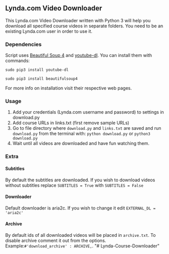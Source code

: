 ## Lynda.com Video Downloader
This Lynda.com Video Downloader written with Python 3 will help you download all specified course videos in separate folders. You need to be an existing Lynda.com user in order to use it.

### Dependencies
Script uses [Beautiful Soup 4](https://www.crummy.com/software/BeautifulSoup/bs4/doc/) and [youtube-dl](https://github.com/rg3/youtube-dl). You can install them with commands:

```sudo pip3 install youtube-dl```

```sudo pip3 install beautifulsoup4```

For more info on installation visit their respective web pages.


### Usage
1. Add your credentials (Lynda.com username and password) to settings in download.py
2. Add course URLs in links.txt (first remove sample URLs)
3. Go to file directory where `download.py` and `links.txt` are saved and run `download.py` from the terminal with:
```python download.py```
or
```python3 download.py```
4. Wait until all videos are downloaded and have fun watching them.

### Extra
#### Subtitles
By default the subtitles are downloaded. If you wish to download videos without subtitles replace `SUBTITLES = True` with `SUBTITLES = False`

#### Downloader
Default downloader is aria2c. If you wish to change it edit `EXTERNAL_DL = 'aria2c'`

#### Archive
By default ids of all downloaded videos will be placed in `archive.txt`. To disable archive comment it out from the options. Example:`#'download_archive' : ARCHIVE,`.
"# Lynda-Course-Downloader" 
